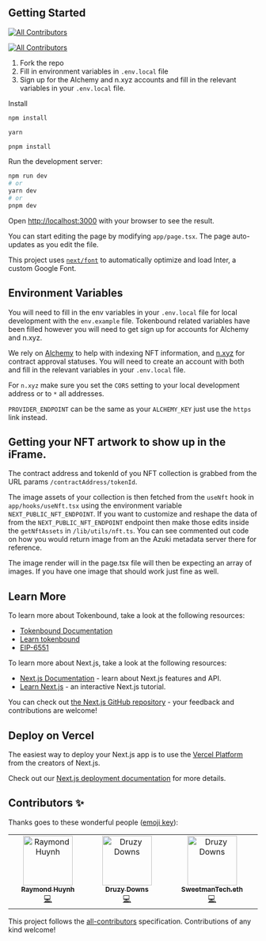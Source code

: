 ## Getting Started

<!-- ALL-CONTRIBUTORS-BADGE:START - Do not remove or modify this section -->

[![All Contributors](https://img.shields.io/badge/all_contributors-1-orange.svg?style=flat-square)](#contributors-)

<!-- ALL-CONTRIBUTORS-BADGE:END -->

<!-- ALL-CONTRIBUTORS-BADGE:START - Do not remove or modify this section -->

[![All Contributors](https://img.shields.io/badge/all_contributors-1-orange.svg?style=flat-square)](#contributors-)

<!-- ALL-CONTRIBUTORS-BADGE:END -->

1. Fork the repo
2. Fill in environment variables in `.env.local` file
3. Sign up for the Alchemy and n.xyz accounts and fill in the relevant variables in your `.env.local` file.

Install

```bash
npm install

yarn

pnpm install
```

Run the development server:

```bash
npm run dev
# or
yarn dev
# or
pnpm dev
```

Open [http://localhost:3000](http://localhost:3000) with your browser to see the result.

You can start editing the page by modifying `app/page.tsx`. The page auto-updates as you edit the file.

This project uses [`next/font`](https://nextjs.org/docs/basic-features/font-optimization) to automatically optimize and load Inter, a custom Google Font.

## Environment Variables

You will need to fill in the env variables in your `.env.local` file for local development with the `env.example` file. Tokenbound related variables have been filled however you will need to get sign up for accounts for Alchemy and n.xyz.

We rely on [Alchemy](https://dashboard.alchemy.com/) to help with indexing NFT information, and [n.xyz](https://app.n.xyz/) for contract approval statuses. You will need to create an account with both and fill in the relevant variables in your `.env.local` file.

For `n.xyz` make sure you set the `CORS` setting to your local development address or to `*` all addresses.

`PROVIDER_ENDPOINT` can be the same as your `ALCHEMY_KEY` just use the `https` link instead.

## Getting your NFT artwork to show up in the iFrame.

The contract address and tokenId of you NFT collection is grabbed from the URL params `/contractAddress/tokenId`.

The image assets of your collection is then fetched from the `useNft` hook in `app/hooks/useNft.tsx` using the environment variable `NEXT_PUBLIC_NFT_ENDPOINT`. If you want to customize and reshape the data of from the `NEXT_PUBLIC_NFT_ENDPOINT` endpoint then make those edits inside the `getNftAssets` in `/lib/utils/nft.ts`. You can see commented out code on how you would return image from an the Azuki metadata server there for reference.

The image render will in the page.tsx file will then be expecting an array of images. If you have one image that should work just fine as well.

## Learn More

To learn more about Tokenbound, take a look at the following resources:

- [Tokenbound Documentation](https://docs.tokenbound.org/)
- [Learn tokenbound](https://tokenbound.org/)
- [EIP-6551](https://eips.ethereum.org/EIPS/eip-6551)

To learn more about Next.js, take a look at the following resources:

- [Next.js Documentation](https://nextjs.org/docs) - learn about Next.js features and API.
- [Learn Next.js](https://nextjs.org/learn) - an interactive Next.js tutorial.

You can check out [the Next.js GitHub repository](https://github.com/vercel/next.js/) - your feedback and contributions are welcome!

## Deploy on Vercel

The easiest way to deploy your Next.js app is to use the [Vercel Platform](https://vercel.com/new?utm_medium=default-template&filter=next.js&utm_source=create-next-app&utm_campaign=create-next-app-readme) from the creators of Next.js.

Check out our [Next.js deployment documentation](https://nextjs.org/docs/deployment) for more details.

## Contributors ✨

Thanks goes to these wonderful people ([emoji key](https://allcontributors.org/docs/en/emoji-key)):

<!-- ALL-CONTRIBUTORS-LIST:START - Do not remove or modify this section -->
<!-- prettier-ignore-start -->
<!-- markdownlint-disable -->
<table>
  <tbody>
    <tr>
      <td align="center" valign="top" width="14.28%"><a href="https://github.com/huynhr"><img src="https://avatars.githubusercontent.com/u/11905306?v=4?s=100" width="100px;" alt="Raymond Huynh"/><br /><sub><b>Raymond Huynh</b></sub></a><br /><a href="https://github.com/tokenbound/iframe/commits?author=huynhr" title="Code">💻</a></td>
      <td align="center" valign="top" width="14.28%"><a href="https://github.com/DruzyDowns"><img src="https://avatars.githubusercontent.com/u/33797136?v=4?s=100" width="100px;" alt="Druzy Downs"/><br /><sub><b>Druzy Downs</b></sub></a><br /><a href="https://github.com/tokenbound/iframe/commits?author=DruzyDowns" title="Code">💻</a></td>
      <td align="center" valign="top" width="14.28%"><a href="https://github.com/SweetmanTech"><img src="https://avatars.githubusercontent.com/u/23249402?v=4" width="100px;" alt="Druzy Downs"/><br /><sub><b>SweetmanTech.eth</b></sub></a><br /><a href="https://github.com/tokenbound/iframe/commits?author=SweetmanTech" title="Code">💻</a></td>
    </tr>
  </tbody>
</table>

<!-- markdownlint-restore -->
<!-- prettier-ignore-end -->

<!-- ALL-CONTRIBUTORS-LIST:END -->

This project follows the [all-contributors](https://github.com/all-contributors/all-contributors) specification. Contributions of any kind welcome!

